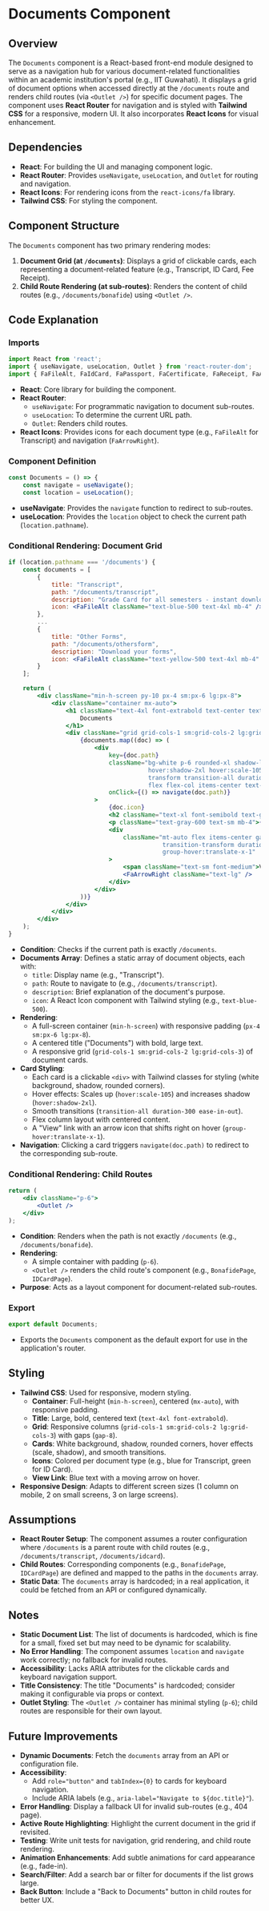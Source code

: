 # Documents Component

## Overview

The `Documents` component is a React-based front-end module designed to serve as a navigation hub for various document-related functionalities within an academic institution's portal (e.g., IIT Guwahati). It displays a grid of document options when accessed directly at the `/documents` route and renders child routes (via `<Outlet />`) for specific document pages. The component uses **React Router** for navigation and is styled with **Tailwind CSS** for a responsive, modern UI. It also incorporates **React Icons** for visual enhancement.

## Dependencies

- **React**: For building the UI and managing component logic.
- **React Router**: Provides `useNavigate`, `useLocation`, and `Outlet` for routing and navigation.
- **React Icons**: For rendering icons from the `react-icons/fa` library.
- **Tailwind CSS**: For styling the component.

## Component Structure

The `Documents` component has two primary rendering modes:

1. **Document Grid (at `/documents`)**: Displays a grid of clickable cards, each representing a document-related feature (e.g., Transcript, ID Card, Fee Receipt).
2. **Child Route Rendering (at sub-routes)**: Renders the content of child routes (e.g., `/documents/bonafide`) using `<Outlet />`.

## Code Explanation

### Imports

```jsx
import React from 'react';
import { useNavigate, useLocation, Outlet } from 'react-router-dom';
import { FaFileAlt, FaIdCard, FaPassport, FaCertificate, FaReceipt, FaArrowRight } from 'react-icons/fa';
```

- **React**: Core library for building the component.
- **React Router**:
  - `useNavigate`: For programmatic navigation to document sub-routes.
  - `useLocation`: To determine the current URL path.
  - `Outlet`: Renders child routes.
- **React Icons**: Provides icons for each document type (e.g., `FaFileAlt` for Transcript) and navigation (`FaArrowRight`).

### Component Definition

```jsx
const Documents = () => {
    const navigate = useNavigate();
    const location = useLocation();
```

- **useNavigate**: Provides the `navigate` function to redirect to sub-routes.
- **useLocation**: Provides the `location` object to check the current path (`location.pathname`).

### Conditional Rendering: Document Grid

```jsx
if (location.pathname === '/documents') {
    const documents = [
        {
            title: "Transcript",
            path: "/documents/transcript",
            description: "Grade Card for all semesters - instant download",
            icon: <FaFileAlt className="text-blue-500 text-4xl mb-4" />
        },
        ...
        {
            title: "Other Forms",
            path: "/documents/othersform",
            description: "Download your forms",
            icon: <FaFileAlt className="text-yellow-500 text-4xl mb-4" />
        }
    ];

    return (
        <div className="min-h-screen py-10 px-4 sm:px-6 lg:px-8">
            <div className="container mx-auto">
                <h1 className="text-4xl font-extrabold text-center text-gray-800 mb-12">
                    Documents
                </h1>
                <div className="grid grid-cols-1 sm:grid-cols-2 lg:grid-cols-3 gap-8">
                    {documents.map((doc) => (
                        <div
                            key={doc.path}
                            className="bg-white p-6 rounded-xl shadow-lg cursor-pointer
                                       hover:shadow-2xl hover:scale-105
                                       transform transition-all duration-300 ease-in-out
                                       flex flex-col items-center text-center group"
                            onClick={() => navigate(doc.path)}
                        >
                            {doc.icon}
                            <h2 className="text-xl font-semibold text-gray-900 mb-2">{doc.title}</h2>
                            <p className="text-gray-600 text-sm mb-4">{doc.description}</p>
                            <div
                                className="mt-auto flex items-center gap-2 text-blue-600
                                           transition-transform duration-300 ease-in-out
                                           group-hover:translate-x-1"
                            >
                                <span className="text-sm font-medium">View</span>
                                <FaArrowRight className="text-lg" />
                            </div>
                        </div>
                    ))}
                </div>
            </div>
        </div>
    );
}
```

- **Condition**: Checks if the current path is exactly `/documents`.
- **Documents Array**: Defines a static array of document objects, each with:
  - `title`: Display name (e.g., "Transcript").
  - `path`: Route to navigate to (e.g., `/documents/transcript`).
  - `description`: Brief explanation of the document's purpose.
  - `icon`: A React Icon component with Tailwind styling (e.g., `text-blue-500`).
- **Rendering**:
  - A full-screen container (`min-h-screen`) with responsive padding (`px-4 sm:px-6 lg:px-8`).
  - A centered title ("Documents") with bold, large text.
  - A responsive grid (`grid-cols-1 sm:grid-cols-2 lg:grid-cols-3`) of document cards.
- **Card Styling**:
  - Each card is a clickable `<div>` with Tailwind classes for styling (white background, shadow, rounded corners).
  - Hover effects: Scales up (`hover:scale-105`) and increases shadow (`hover:shadow-2xl`).
  - Smooth transitions (`transition-all duration-300 ease-in-out`).
  - Flex column layout with centered content.
  - A "View" link with an arrow icon that shifts right on hover (`group-hover:translate-x-1`).
- **Navigation**: Clicking a card triggers `navigate(doc.path)` to redirect to the corresponding sub-route.

### Conditional Rendering: Child Routes

```jsx
return (
    <div className="p-6">
        <Outlet />
    </div>
);
```

- **Condition**: Renders when the path is not exactly `/documents` (e.g., `/documents/bonafide`).
- **Rendering**:
  - A simple container with padding (`p-6`).
  - `<Outlet />` renders the child route's component (e.g., `BonafidePage`, `IDCardPage`).
- **Purpose**: Acts as a layout component for document-related sub-routes.

### Export

```jsx
export default Documents;
```

- Exports the `Documents` component as the default export for use in the application's router.

## Styling

- **Tailwind CSS**: Used for responsive, modern styling.
  - **Container**: Full-height (`min-h-screen`), centered (`mx-auto`), with responsive padding.
  - **Title**: Large, bold, centered text (`text-4xl font-extrabold`).
  - **Grid**: Responsive columns (`grid-cols-1 sm:grid-cols-2 lg:grid-cols-3`) with gaps (`gap-8`).
  - **Cards**: White background, shadow, rounded corners, hover effects (scale, shadow), and smooth transitions.
  - **Icons**: Colored per document type (e.g., blue for Transcript, green for ID Card).
  - **View Link**: Blue text with a moving arrow on hover.
- **Responsive Design**: Adapts to different screen sizes (1 column on mobile, 2 on small screens, 3 on large screens).

## Assumptions

- **React Router Setup**: The component assumes a router configuration where `/documents` is a parent route with child routes (e.g., `/documents/transcript`, `/documents/idcard`).
- **Child Routes**: Corresponding components (e.g., `BonafidePage`, `IDCardPage`) are defined and mapped to the paths in the `documents` array.
- **Static Data**: The `documents` array is hardcoded; in a real application, it could be fetched from an API or configured dynamically.

## Notes

- **Static Document List**: The list of documents is hardcoded, which is fine for a small, fixed set but may need to be dynamic for scalability.
- **No Error Handling**: The component assumes `location` and `navigate` work correctly; no fallback for invalid routes.
- **Accessibility**: Lacks ARIA attributes for the clickable cards and keyboard navigation support.
- **Title Consistency**: The title "Documents" is hardcoded; consider making it configurable via props or context.
- **Outlet Styling**: The `<Outlet />` container has minimal styling (`p-6`); child routes are responsible for their own layout.

## Future Improvements

- **Dynamic Documents**: Fetch the `documents` array from an API or configuration file.
- **Accessibility**:
  - Add `role="button"` and `tabIndex={0}` to cards for keyboard navigation.
  - Include ARIA labels (e.g., `aria-label="Navigate to ${doc.title}"`).
- **Error Handling**: Display a fallback UI for invalid sub-routes (e.g., 404 page).
- **Active Route Highlighting**: Highlight the current document in the grid if revisited.
- **Testing**: Write unit tests for navigation, grid rendering, and child route rendering.
- **Animation Enhancements**: Add subtle animations for card appearance (e.g., fade-in).
- **Search/Filter**: Add a search bar or filter for documents if the list grows large.
- **Back Button**: Include a "Back to Documents" button in child routes for better UX.
